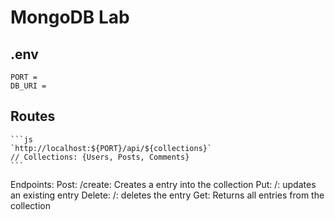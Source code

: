 # MongoDB Lab 
## .env
    PORT = 
    DB_URI =
## Routes

    ```js
    `http://localhost:${PORT}/api/${collections}`
    // Collections: {Users, Posts, Comments}
    ```
Endpoints:
    Post: /create: Creates a entry into the collection
    Put: /<id>: updates an existing entry
    Delete: /<id>: deletes the entry
    Get: Returns all entries from the collection



    